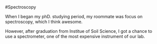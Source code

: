 #Spectroscopy

When I began my phD. studying period, my roommate was focus on spectroscopy, which I think awesome.

However, after graduation from Institue of Soil Science, I got a chance to use a spectrometer, one of the most expensive instrument of our lab.

